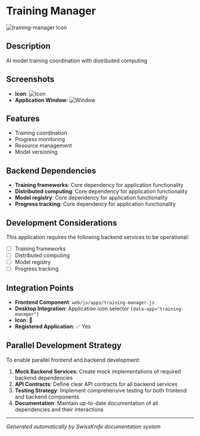 # Training Manager

![training-manager Icon](../screenshots/training-manager-icon.png)

## Description
AI model training coordination with distributed computing

## Screenshots
- **Icon**: ![Icon](../screenshots/training-manager-icon.png)
- **Application Window**: ![Window](../screenshots/training-manager-window.png)

## Features
- Training coordination
- Progress monitoring
- Resource management
- Model versioning

## Backend Dependencies
- **Training frameworks**: Core dependency for application functionality
- **Distributed computing**: Core dependency for application functionality
- **Model registry**: Core dependency for application functionality
- **Progress tracking**: Core dependency for application functionality

## Development Considerations
This application requires the following backend services to be operational:
- [ ] Training frameworks
- [ ] Distributed computing
- [ ] Model registry
- [ ] Progress tracking

## Integration Points
- **Frontend Component**: `web/js/apps/training-manager.js`
- **Desktop Integration**: Application icon selector `[data-app="training-manager"]`
- **Icon**: 🎯
- **Registered Application**: ✅ Yes

## Parallel Development Strategy
To enable parallel frontend and backend development:

1. **Mock Backend Services**: Create mock implementations of required backend dependencies
2. **API Contracts**: Define clear API contracts for all backend services
3. **Testing Strategy**: Implement comprehensive testing for both frontend and backend components
4. **Documentation**: Maintain up-to-date documentation of all dependencies and their interactions

---
*Generated automatically by SwissKnife documentation system*
